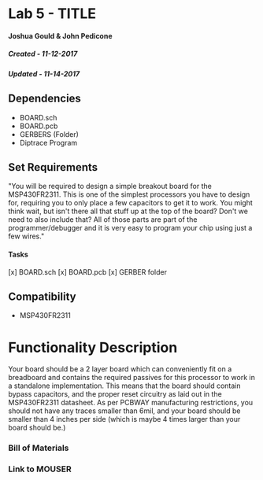# Lab 5 - TITLE
#### Joshua Gould & John Pedicone 
##### Created - 11-12-2017
##### Updated - 11-14-2017

## Dependencies
* BOARD.sch
* BOARD.pcb
* GERBERS (Folder)
* Diptrace Program

## Set Requirements
"You will be required to design a simple breakout board for the MSP430FR2311. This is one of the simplest processors you have to design for, requiring you to only place a few capacitors to get it to work. You might think wait, but isn't there all that stuff up at the top of the board? Don't we need to also include that? All of those parts are part of the programmer/debugger and it is very easy to program your chip using just a few wires."

#### Tasks
[x] BOARD.sch
[x] BOARD.pcb
[x] GERBER folder

## Compatibility
* MSP430FR2311

# Functionality Description
Your board should be a 2 layer board which can conveniently fit on a breadboard and contains the required passives for this processor to work in a standalone implementation. This means that the board should contain bypass capacitors, and the proper reset circuitry as laid out in the MSP430FR2311 datasheet. As per PCBWAY manufacturing restrictions, you should not have any traces smaller than 6mil, and your board should be smaller than 4 inches per side (which is maybe 4 times larger than your board should be.)

### Bill of Materials

### Link to MOUSER


